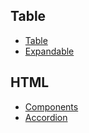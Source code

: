 ## Table

- [Table](https://euisdk.seli.wh.rnd.internal.ericsson.com/euisdk/#table-component)
- [Expandable](https://euisdk.seli.wh.rnd.internal.ericsson.com/euisdk/#table-component)

## HTML

- [Components](https://euisdk.seli.wh.rnd.internal.ericsson.com/euisdk/#components-group)
- [Accordion](https://euisdk.seli.wh.rnd.internal.ericsson.com/euisdk/#components-group/components-accordion)